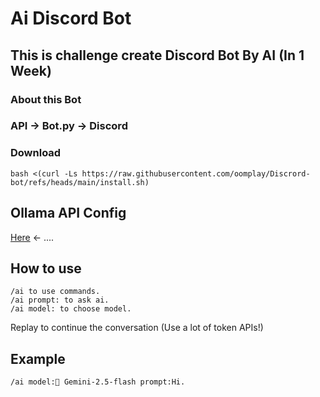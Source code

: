 # Ai Discord Bot
<h2>This is challenge create Discord Bot By AI (In 1 Week)</h2>
<h3>About this Bot</h3>
<h3>API -> Bot.py -> Discord</h3>
<h3>Download</h3>

```
bash <(curl -Ls https://raw.githubusercontent.com/oomplay/Discrord-bot/refs/heads/main/install.sh)
```
  
<h2> Ollama API Config </h2>
<p><a href="https://github.com/oomplay/ollama-api-proxy">Here</a> <- ....</p>

<h2> How to use </h2>

```
/ai to use commands.
/ai prompt: to ask ai.
/ai model: to choose model.
```

<p>Replay to continue the conversation (Use a lot of token APIs!)</p>
<h2>Example</h2>

```
/ai model:💫 Gemini-2.5-flash prompt:Hi.
```
